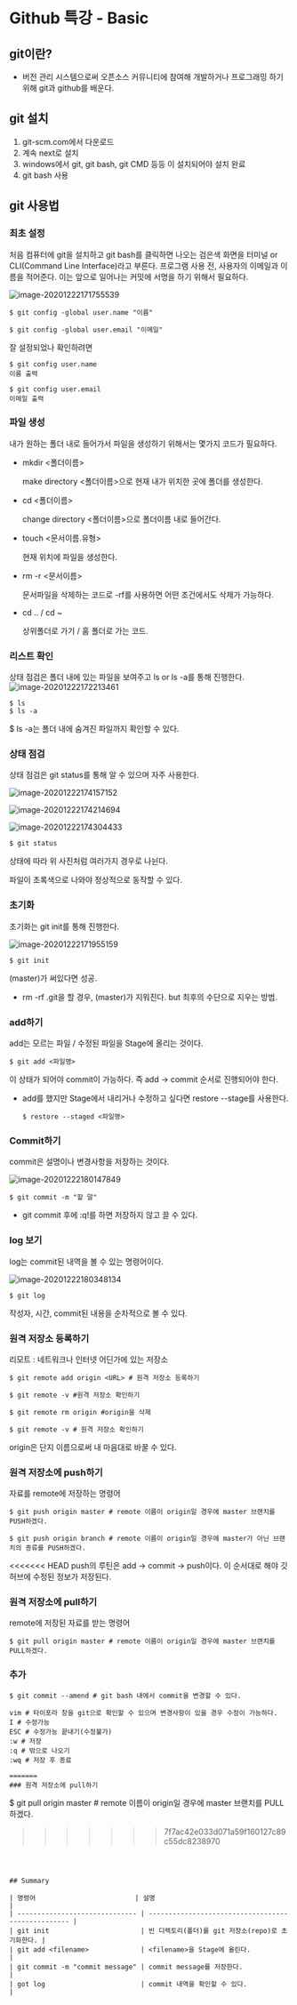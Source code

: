 # Github 특강 - Basic

## git이란?

- 버전 관리 시스템으로써 오픈소스 커뮤니티에 참여해 개발하거나 프로그래밍 하기 위해 git과 github를 배운다.

## git 설치

1. git-scm.com에서 다운로드
2. 계속 next로 설치
3. windows에서 git, git bash, git CMD 등등 이 설치되어야 설치 완료
4. git bash 사용

## git 사용법

### 최초 설정

처음 컴퓨터에 git을 설치하고 git bash를 클릭하면 나오는 검은색 화면을 터미널 or CLI(Command Line Interface)라고 부른다. 프로그램 사용 전, 사용자의 이메일과 이름을 적어준다. 이는 앞으로 일어나는 커밋에 서명을 하기 위해서 필요하다.

![image-20201222171755539](basic.assets/image-20201222171755539.png)

```
$ git config -global user.name "이름"

$ git config -global user.email "이메일"
```

잘 설정되었나 확인하려면

```
$ git config user.name
이름 출력

$ git config user.email
이메일 출력
```



### 파일 생성

내가 원하는 폴더 내로 들어가서 파일을 생성하기 위해서는 몇가지 코드가 필요하다.

- mkdir <폴더이름>

  make directory <폴더이름>으로 현재 내가 위치한 곳에 폴더를 생성한다.

- cd <폴더이름>

  change directory <폴더이름>으로 폴더이름 내로 들어간다. 

- touch <문서이름.유형> 

  현재 위치에 파일을 생성한다.

- rm -r <문서이름>

  문서파일을 삭제하는 코드로 -rf를 사용하면 어떤 조건에서도 삭제가 가능하다.

- cd .. / cd ~

  상위폴더로 가기 / 홈 폴더로 가는 코드.



### 리스트 확인

상태 점검은 폴더 내에 있는 파일을 보여주고 ls or ls -a를 통해 진행한다.![image-20201222172213461](basic.assets/image-20201222172213461.png)

```
$ ls
$ ls -a
```

$ ls -a는 폴더 내에 숨겨진 파일까지 확인할 수 있다.



### 상태 점검

상태 점검은 git status를 통해 알 수 있으며 자주 사용한다. 

![image-20201222174157152](basic.assets/image-20201222174157152.png)

![image-20201222174214694](basic.assets/image-20201222174214694.png)

![image-20201222174304433](basic.assets/image-20201222174304433.png)

```
$ git status
```

상태에 따라 위 사진처럼 여러가지 경우로 나뉜다.

파일이 초록색으로 나와야 정상적으로 동작할 수 있다.

### 초기화

초기화는 git init를 통해 진행한다.

![image-20201222171955159](basic.assets/image-20201222171955159.png)

`$ git init`

(master)가 써있다면 성공.

- rm -rf .git을 할 경우, (master)가 지워진다. but 최후의 수단으로 지우는 방법.

### add하기

add는 모르는 파일 / 수정된 파일을 Stage에 올리는 것이다.

```
$ git add <파일명>
```

이 상태가 되어야 commit이 가능하다. 즉 add -> commit 순서로 진행되어야 한다.

- add를 했지만 Stage에서 내리거나 수정하고 싶다면 restore --stage를 사용한다.

  ```
  $ restore --staged <파일명>
  ```

  

### Commit하기

commit은 설명이나 변경사항을 저장하는 것이다.

![image-20201222180147849](basic.assets/image-20201222180147849.png)

```
$ git commit -m "할 말"
```

- git commit 후에 :q!를 하면 저장하지 않고 끌 수 있다.

### log 보기

log는 commit된 내역을 볼 수 있는 명령어이다. 

![image-20201222180348134](basic.assets/image-20201222180348134.png)

```
$ git log
```

작성자, 시간, commit된 내용을 순차적으로 볼 수 있다.

### 원격 저장소 등록하기

리모트 : 네트워크나 인터넷 어딘가에 있는 저장소

```
$ git remote add origin <URL> # 원격 저장소 등록하기

$ git remote -v #원격 저장소 확인하기

$ git remote rm origin #origin을 삭제

$ git remote -v # 원격 저장소 확인하기

```

origin은 단지 이름으로써 내 마음대로 바꿀 수 있다.

### 원격 저장소에 push하기

자료를 remote에 저장하는 명령어

```
$ git push origin master # remote 이름이 origin일 경우에 master 브랜치를 PUSH하겠다.

$ git push origin branch # remote 이름이 origin일 경우에 master가 아닌 브랜치의 종류를 PUSH하겠다.
```

<<<<<<< HEAD
push의 루틴은 add -> commit -> push이다. 이 순서대로 해야 깃허브에 수정된 정보가 저장된다.

### 원격 저장소에 pull하기

remote에 저장된 자료를 받는 명령어

```
$ git pull origin master # remote 이름이 origin일 경우에 master 브랜치를 PULL하겠다.
```



### 추가

```
$ git commit --amend # git bash 내에서 commit을 변경할 수 있다.
```

```
vim # 타이포라 창을 git으로 확인할 수 있으며 변경사항이 있을 경우 수정이 가능하다.
I # 수정가능
ESC # 수정가능 끝내기(수정불가)
:w # 저장
:q # 밖으로 나오기
:wq # 저장 후 종료

=======
### 원격 저장소에 pull하기

```
$ git pull origin master # remote 이름이 origin일 경우에 master 브랜치를 PULL하겠다.
>>>>>>> 7f7ac42e033d071a59f160127c89c55dc8238970
```



## Summary

| 명령어                         | 설명                                               |
| ------------------------------ | -------------------------------------------------- |
| git init                       | 빈 디렉토리(폴더)를 git 저장소(repo)로 초기화한다. |
| git add <filename>             | <filename>을 Stage에 올린다.                       |
| git commit -m "commit message" | commit message를 저장한다.                         |
| got log                        | commit 내역을 확인할 수 있다.                      |




```